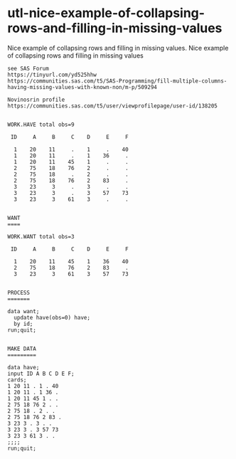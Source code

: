 # utl-nice-example-of-collapsing-rows-and-filling-in-missing-values
Nice example of collapsing rows and filling in missing values.
    Nice example of collapsing rows and filling in missing values                                                         
                                                                                                                          
    see SAS Forum                                                                                                         
    https://tinyurl.com/yd525hhw                                                                                          
    https://communities.sas.com/t5/SAS-Programming/fill-multiple-columns-having-missing-values-with-known-non/m-p/509294  
                                                                                                                          
    Novinosrin profile                                                                                                    
    https://communities.sas.com/t5/user/viewprofilepage/user-id/138205                                                    
                                                                                                                          
                                                                                                                          
    WORK.HAVE total obs=9                                                                                                 
                                                                                                                          
     ID     A     B     C    D     E     F                                                                                
                                                                                                                          
      1    20    11     .    1     .    40                                                                                
      1    20    11     .    1    36     .                                                                                
      1    20    11    45    1     .     .                                                                                
      2    75    18    76    2     .     .                                                                                
      2    75    18     .    2     .     .                                                                                
      2    75    18    76    2    83     .                                                                                
      3    23     3     .    3     .     .                                                                                
      3    23     3     .    3    57    73                                                                                
      3    23     3    61    3     .     .                                                                                
                                                                                                                          
                                                                                                                          
    WANT                                                                                                                  
    ====                                                                                                                  
                                                                                                                          
    WORK.WANT total obs=3                                                                                                 
                                                                                                                          
     ID     A     B     C    D     E     F                                                                                
                                                                                                                          
      1    20    11    45    1    36    40                                                                                
      2    75    18    76    2    83     .                                                                                
      3    23     3    61    3    57    73                                                                                
                                                                                                                          
                                                                                                                          
    PROCESS                                                                                                               
    =======                                                                                                               
                                                                                                                          
    data want;                                                                                                            
      update have(obs=0) have;                                                                                            
      by id;                                                                                                              
    run;quit;                                                                                                             
                                                                                                                          
                                                                                                                          
    MAKE DATA                                                                                                             
    =========                                                                                                             
                                                                                                                          
    data have;                                                                                                            
    input ID A B C D E F;                                                                                                 
    cards;                                                                                                                
    1 20 11 . 1 . 40                                                                                                      
    1 20 11 . 1 36 .                                                                                                      
    1 20 11 45 1 . .                                                                                                      
    2 75 18 76 2 . .                                                                                                      
    2 75 18 . 2 . .                                                                                                       
    2 75 18 76 2 83 .                                                                                                     
    3 23 3 . 3 . .                                                                                                        
    3 23 3 . 3 57 73                                                                                                      
    3 23 3 61 3 . .                                                                                                       
    ;;;;                                                                                                                  
    run;quit;                                                                                                             
